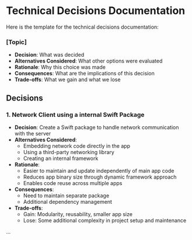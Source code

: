 # Technical Decisions Documentation

Here is the template for the technical decisions documentation:
### [Topic]
- **Decision**: What was decided
- **Alternatives Considered**: What other options were evaluated
- **Rationale**: Why this choice was made
- **Consequences**: What are the implications of this decision
- **Trade-offs**: What we gain and what we lose

## Decisions

### 1. Network Client using a internal Swift Package

- **Decision**: Create a Swift package to handle network communication with the server
- **Alternatives Considered**: 
  - Embedding network code directly in the app
  - Using a third-party networking library
  - Creating an internal framework
- **Rationale**: 
  - Easier to maintain and update independently of main app code
  - Reduces app binary size through dynamic framework approach
  - Enables code reuse across multiple apps
- **Consequences**:
  - Need to maintain separate package
  - Additional dependency management
- **Trade-offs**:
  - Gain: Modularity, reusability, smaller app size
  - Lose: Some additional complexity in project setup and maintenance

...
